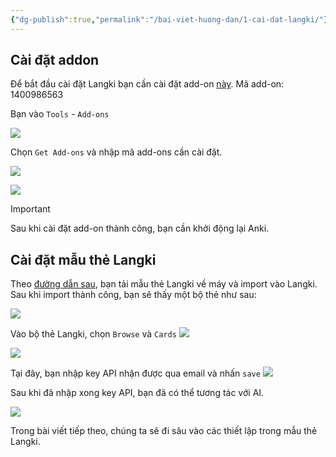 ```yaml
---
{"dg-publish":true,"permalink":"/bai-viet-huong-dan/1-cai-dat-langki/"}
---
```


## Cài đặt addon

Để bắt đầu cài đặt Langki bạn cần cài đặt add-on [này](https://ankiweb.net/shared/info/1400986563).
Mã add-on: 1400986563

Bạn vào `Tools` - `Add-ons`

![](https://i.imgur.com/oZFILqR.png)

Chọn `Get Add-ons` và nhập mã add-ons cần cài đặt.

![](https://i.imgur.com/do7zdJO.png)

![](https://i.imgur.com/K34Rj2q.png)

> [!important]
> Sau khi cài đặt add-on thành công, bạn cần khởi động lại Anki.

## Cài đặt mẫu thẻ Langki

Theo [đường dẫn sau](https://drive.google.com/file/d/1UVYJa8FO3Y9jKLtK-JXFom8xAX1y4c3W/view?usp=sharing), bạn tải mẫu thẻ Langki về máy và import vào Langki. Sau khi import thành công, bạn sẽ thấy một bộ thẻ như sau:

![](https://i.imgur.com/h4EyJE5.png)

Vào bộ thẻ Langki, chọn `Browse` và `Cards`
![](https://i.imgur.com/WYrMpNa.png)

![](https://i.imgur.com/pOvewJz.png)

Tại đây, bạn nhập key API nhận được qua email và nhấn `save`
![](https://i.imgur.com/qAgSz8i.png)

Sau khi đã nhập xong key API, bạn đã có thể tương tác với AI.

![](https://i.imgur.com/d0KzoEY.png)

Trong bài viết tiếp theo, chúng ta sẽ đi sâu vào các thiết lập trong mẫu thẻ Langki.

